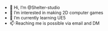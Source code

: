 - 👋 Hi, I’m @Shelter-studio
- 👀 I’m interested in making 2D computer games
- 🌱 I’m currently learning UE5
- 📫 Reaching me is possible via email and DM

<!---
Shelter-studio/Shelter-studio is a ✨ special ✨ repository because its `README.md` (this file) appears on your GitHub profile.
You can click the Preview link to take a look at your changes.
--->
